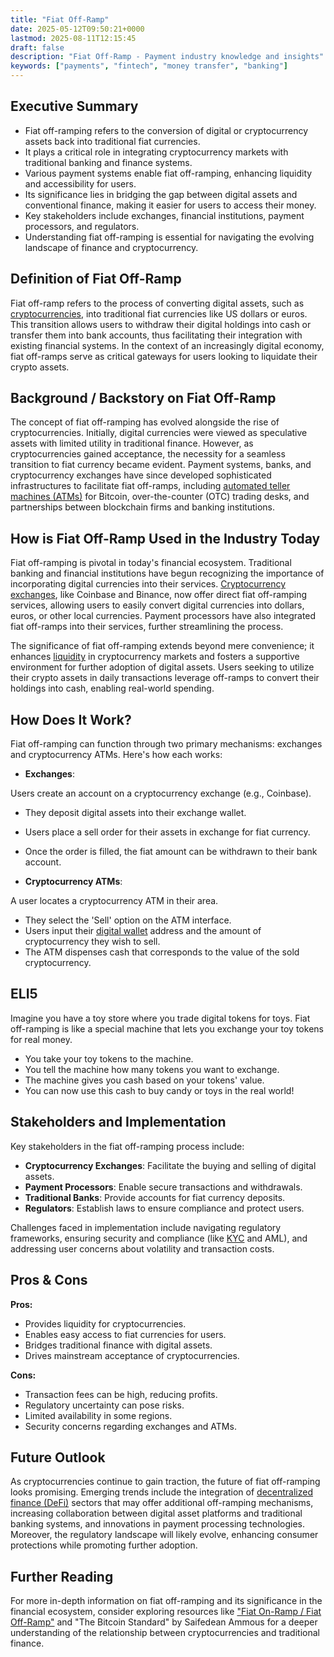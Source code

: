 ```yaml
---
title: "Fiat Off-Ramp"
date: 2025-05-12T09:50:21+0000
lastmod: 2025-08-11T12:15:45
draft: false
description: "Fiat Off-Ramp - Payment industry knowledge and insights"
keywords: ["payments", "fintech", "money transfer", "banking"]
---
```


## Executive Summary

- Fiat off-ramping refers to the conversion of digital or cryptocurrency assets back into traditional fiat currencies.
- It plays a critical role in integrating cryptocurrency markets with traditional banking and finance systems.
- Various payment systems enable fiat off-ramping, enhancing liquidity and accessibility for users.
- Its significance lies in bridging the gap between digital assets and conventional finance, making it easier for users to access their money.
- Key stakeholders include exchanges, financial institutions, payment processors, and regulators.
- Understanding fiat off-ramping is essential for navigating the evolving landscape of finance and cryptocurrency.

## Definition of Fiat Off-Ramp
Fiat off-ramp refers to the process of converting digital assets, such as [cryptocurrencies](https://faisalkhanllc.xyz/resources/payments-wiki/c/cryptocurrency/), into traditional fiat currencies like US dollars or euros. This transition allows users to withdraw their digital holdings into cash or transfer them into bank accounts, thus facilitating their integration with existing financial systems. In the context of an increasingly digital economy, fiat off-ramps serve as critical gateways for users looking to liquidate their crypto assets.

## Background / Backstory on Fiat Off-Ramp
The concept of fiat off-ramping has evolved alongside the rise of cryptocurrencies. Initially, digital currencies were viewed as speculative assets with limited utility in traditional finance. However, as cryptocurrencies gained acceptance, the necessity for a seamless transition to fiat currency became evident. Payment systems, banks, and cryptocurrency exchanges have since developed sophisticated infrastructures to facilitate fiat off-ramps, including [automated teller machines (ATMs)](https://faisalkhanllc.xyz/resources/payments-wiki/a/automated-teller-machine-atm/) for Bitcoin, over-the-counter (OTC) trading desks, and partnerships between blockchain firms and banking institutions.

## How is Fiat Off-Ramp Used in the Industry Today
Fiat off-ramping is pivotal in today's financial ecosystem. Traditional banking and financial institutions have begun recognizing the importance of incorporating digital currencies into their services. [Cryptocurrency exchanges](https://faisalkhanllc.xyz/resources/payments-wiki/c/cryptocurrency-exchanges/), like Coinbase and Binance, now offer direct fiat off-ramping services, allowing users to easily convert digital currencies into dollars, euros, or other local currencies. Payment processors have also integrated fiat off-ramps into their services, further streamlining the process.

The significance of fiat off-ramping extends beyond mere convenience; it enhances [liquidity](https://faisalkhanllc.xyz/resources/payments-wiki/l/liquidity/) in cryptocurrency markets and fosters a supportive environment for further adoption of digital assets. Users seeking to utilize their crypto assets in daily transactions leverage off-ramps to convert their holdings into cash, enabling real-world spending.

## How Does It Work?
Fiat off-ramping can function through two primary mechanisms: exchanges and cryptocurrency ATMs. Here's how each works:

- **Exchanges**:  

Users create an account on a cryptocurrency exchange (e.g., Coinbase).
- They deposit digital assets into their exchange wallet.
- Users place a sell order for their assets in exchange for fiat currency.
- Once the order is filled, the fiat amount can be withdrawn to their bank account.

- **Cryptocurrency ATMs**:  

A user locates a cryptocurrency ATM in their area.
- They select the 'Sell' option on the ATM interface.
- Users input their [digital wallet](https://faisalkhanllc.xyz/resources/payments-wiki/d/digital-wallet/) address and the amount of cryptocurrency they wish to sell.
- The ATM dispenses cash that corresponds to the value of the sold cryptocurrency.

## ELI5
Imagine you have a toy store where you trade digital tokens for toys. Fiat off-ramping is like a special machine that lets you exchange your toy tokens for real money.  

- You take your toy tokens to the machine.  
- You tell the machine how many tokens you want to exchange.  
- The machine gives you cash based on your tokens' value.  
- You can now use this cash to buy candy or toys in the real world!

## Stakeholders and Implementation
Key stakeholders in the fiat off-ramping process include:  

- **Cryptocurrency Exchanges**: Facilitate the buying and selling of digital assets.  
- **Payment Processors**: Enable secure transactions and withdrawals.  
- **Traditional Banks**: Provide accounts for fiat currency deposits.  
- **Regulators**: Establish laws to ensure compliance and protect users.

Challenges faced in implementation include navigating regulatory frameworks, ensuring security and compliance (like [KYC](https://faisalkhanllc.xyz/resources/payments-wiki/k/know-your-customer-kyc/) and AML), and addressing user concerns about volatility and transaction costs.

## Pros & Cons
**Pros:**  

- Provides liquidity for cryptocurrencies.  
- Enables easy access to fiat currencies for users.  
- Bridges traditional finance with digital assets.  
- Drives mainstream acceptance of cryptocurrencies.

**Cons:**  

- Transaction fees can be high, reducing profits.  
- Regulatory uncertainty can pose risks.  
- Limited availability in some regions.  
- Security concerns regarding exchanges and ATMs.

## Future Outlook
As cryptocurrencies continue to gain traction, the future of fiat off-ramping looks promising. Emerging trends include the integration of [decentralized finance (DeFi)](https://faisalkhanllc.xyz/resources/payments-wiki/d/decentralized-finance-defi/) sectors that may offer additional off-ramping mechanisms, increasing collaboration between digital asset platforms and traditional banking systems, and innovations in payment processing technologies. Moreover, the regulatory landscape will likely evolve, enhancing consumer protections while promoting further adoption.

## Further Reading
For more in-depth information on fiat off-ramping and its significance in the financial ecosystem, consider exploring resources like ["Fiat On-Ramp / Fiat Off-Ramp"](https://faisalkhanllc.xyz/resources/payments-wiki/f/fiat-on-ramp-fiat-off-ramp/) and "The Bitcoin Standard" by Saifedean Ammous for a deeper understanding of the relationship between cryptocurrencies and traditional finance.